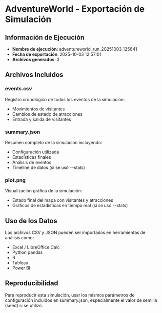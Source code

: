 # AdventureWorld - Exportación de Simulación
            
## Información de Ejecución
- **Nombre de ejecución**: adventureworld_run_20251003_125641
- **Fecha de exportación**: 2025-10-03 12:57:01
- **Archivos generados**: 3

## Archivos Incluidos

### events.csv
Registro cronológico de todos los eventos de la simulación:
- Movimientos de visitantes
- Cambios de estado de atracciones  
- Entrada y salida de visitantes

### summary.json
Resumen completo de la simulación incluyendo:
- Configuración utilizada
- Estadísticas finales
- Análisis de eventos
- Timeline de datos (si se usó --stats)

### plot.png
Visualización gráfica de la simulación:
- Estado final del mapa con visitantes y atracciones
- Gráficos de estadísticas en tiempo real (si se usó --stats)

## Uso de los Datos

Los archivos CSV y JSON pueden ser importados en herramientas de análisis como:
- Excel / LibreOffice Calc
- Python pandas
- R
- Tableau
- Power BI

## Reproducibilidad

Para reproducir esta simulación, usar los mismos parámetros de configuración 
incluidos en summary.json, especialmente el valor de semilla (seed) si se utilizó.
